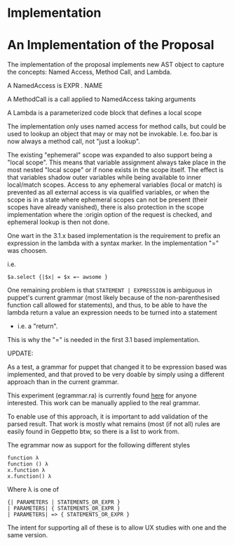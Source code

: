 Implementation
==============
An Implementation of the Proposal
=================================

The implementation of the proposal implements new AST object to capture
the concepts: Named Access, Method Call, and Lambda.

A NamedAccess is EXPR . NAME

A MethodCall is a call applied to NamedAccess taking arguments

A Lambda is a parameterized code block that defines a local scope

The implementation only uses named access for method calls, but could be
used to lookup an object that may or may not be invokable. I.e.
foo.bar is now always a method call, not "just a lookup".

The existing "ephemeral" scope was expanded to also support being a
"local scope". This means that variable assignment always take place in
the most nested "local scope" or if none exists in the scope itself. The
effect is that variables shadow outer variables while being available to
inner local/match scopes. Access to any ephemeral variables (local or
match) is prevented as all external access is via qualified variables,
or when the scope is in a state where ephemeral scopes can not be
present (their scopes have already vanished), there is also protection
in the scope implementation where the :origin option of the request is
checked, and ephemeral lookup is then not done.

One wart in the 3.1.x based implementation is the requirement to prefix
an expression in the lambda with a syntax marker. In the implementation
"=" was choosen.

i.e.

    $a.select {|$x| = $x =~ awsome }

One remaining problem is that `STATEMENT | EXPRESSION` is ambiguous in
puppet's current grammar (most likely because of the non-parenthesised
function call allowed for statements), and thus, to be able to have the
lambda return a value an expression needs to be turned into a statement
- i.e. a "return".

This is why the "=" is needed in the first 3.1 based implementation.

UPDATE:

As a test, a grammar for puppet that changed it to be expression based
was implemented, and that proved to be very doable by simply using a
different approach than in the current grammar.

This experiment (egrammar.ra) is currently
found [here](https://github.com/hlindberg/puppet/blob/pops/lib/puppet/pops/impl/parser/egrammar.ra)
for anyone interested. This work can be manually applied to the real
grammar.

To enable use of this approach, it is important to add validation of the
parsed result. That work is mostly what remains (most (if not all) rules
are easily found in Geppetto btw, so there is a list to work from.

The egrammar now as support for the following different styles

    function λ    
    function () λ
    x.function λ
    x.function() λ

Where λ is one of

    {| PARAMETERS | STATEMENTS_OR_EXPR }    
    | PARAMETERS| { STATEMENTS_OR_EXPR }
    | PARAMETERS| => { STATEMENTS_OR_EXPR }

The intent for supporting all of these is to allow UX studies with one
and the same version.
